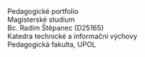 Pedagogické portfolio <br/>
Magisterské studium <br/>
Bc. Radim Štěpanec (D25165) <br/>
Katedra technické a informační výchovy <br/>
Pedagogická fakulta, UPOL


